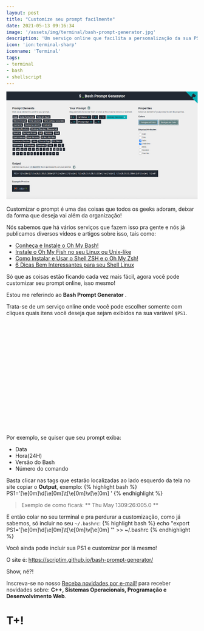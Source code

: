 ```yaml
---
layout: post
title: "Customize seu prompt facilmente"
date: 2021-05-13 09:16:34
image: '/assets/img/terminal/bash-prompt-generator.jpg'
description: 'Um serviço online que facilita a personalização da sua PS1.'
icon: 'ion:terminal-sharp'
iconname: 'Terminal'
tags:
- terminal
- bash
- shellscript
---
```


![Customize seu prompt facilmente](/assets/img/terminal/bash-prompt-generator.jpg)

Customizar o prompt é uma das coisas que todos os geeks adoram, deixar da forma que deseja vai além da organização!

Nós sabemos que há vários serviços que fazem isso pra gente e nós já publicamos diversos vídeos e artigos sobre isso, tais como:
+ [Conheça e Instale o Oh My Bash!](https://terminalroot.com.br/2019/05/conheca-e-instale-o-oh-my-bash.html)
+ [Instale o Oh My Fish no seu Linux ou Unix-like](https://terminalroot.com.br/2019/09/oh-my-fish.html)
+ [Como Instalar e Usar o Shell ZSH e o Oh My Zsh!](https://terminalroot.com.br/2018/02/como-instalar-e-usar-o-shell-zsh-e-o-oh-my-zsh.html)
+ [6 Dicas Bem Interessantes para seu Shell Linux](https://www.youtube.com/watch?v=2IaQQ9MFYn0)

Só que as coisas estão ficando cada vez mais fácil, agora você pode customizar seu prompt online, isso mesmo!

Estou me referindo ao **Bash Prompt Generator** .

Trata-se de um serviço online onde você pode escolher somente com cliques quais itens você deseja que sejam exibidos na sua variável `$PS1`.

<!-- QUADRADO -->
<script async src="//pagead2.googlesyndication.com/pagead/js/adsbygoogle.js"></script>
<ins class="adsbygoogle"
style="display:inline-block;width:336px;height:280px"
data-ad-client="ca-pub-2838251107855362"
data-ad-slot="5351066970"></ins>
<script>
(adsbygoogle = window.adsbygoogle || []).push({});
</script>


Por exemplo, se quiser que seu prompt exiba:
+ Data
+ Hora(24H)
+ Versão do Bash
+ Número do comando

Basta clicar nas tags que estarão localizadas ao lado esquerdo da tela no site copiar o **Output**, exemplo:
{% highlight bash %}
PS1='\[\e[0m\]\d\[\e[0m\]\t\[\e[0m\]\v\[\e[0m\] ' 
{% endhighlight %}
> Exemplo de como ficará: ** Thu May 1309:26:005.0 **

E então colar no seu terminal e pra perdurar a customização, como já sabemos, só incluir no seu `~/.bashrc`:
{% highlight bash %}
echo "export PS1='\[\e[0m\]\d\[\e[0m\]\t\[\e[0m\]\v\[\e[0m\] '" >> ~/.bashrc
{% endhighlight %}

Você ainda pode incluir sua PS1 e customizar por lá mesmo!

O site é: <https://scriptim.github.io/bash-prompt-generator/>

Show, né?!

Inscreva-se no nosso <a href="https://terminalroot.com.br/newsletter" target="_blank" class="btn btn-danger btn-block">Receba novidades por e-mail!</a> para receber novidades sobre:
**C++, Sistemas Operacionais, Programação e Desenvolvimento Web**.

# T+!




